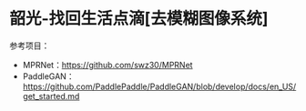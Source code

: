 # 韶光-找回生活点滴[去模糊图像系统]



参考项目：
+ MPRNet：https://github.com/swz30/MPRNet
+ PaddleGAN：https://github.com/PaddlePaddle/PaddleGAN/blob/develop/docs/en_US/get_started.md
